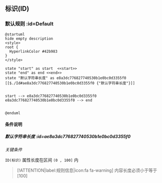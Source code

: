 ## 标识(ID) <!-- {docsify-ignore-all} -->

   

### 默认规则 :id=Default

```plantuml
@startuml
hide empty description
<style>
root {
  HyperlinkColor #42b983
}
</style>

state "start" as start  <<start>>
state "end" as end <<end>>
state "默认字符串长度" as e8a3dc776827740530b1e0bc0d3355f0 [[$./Id#ae8a3dc776827740530b1e0bc0d3355f0 {"默认字符串长度"}]]


start --> e8a3dc776827740530b1e0bc0d3355f0 
e8a3dc776827740530b1e0bc0d3355f0 --> end 


@enduml
```

#### 条件说明

##### 默认字符串长度 :id=ae8a3dc776827740530b1e0bc0d3355f0


*关键条件*


`ID(标识)` 属性长度在区间 `(0 , 100]` 内

> [!ATTENTION|label:规则信息|icon:fa fa-warning]
> 内容长度必须小于等于[100]







